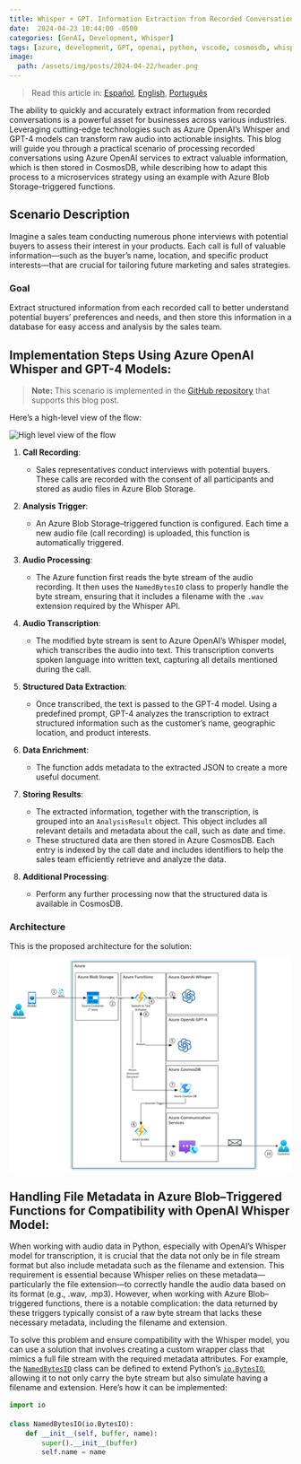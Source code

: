 ```yaml
---
title: Whisper + GPT. Information Extraction from Recorded Conversations with Azure Functions in Python, and Storing Results in CosmosDB
date:  2024-04-23 10:44:00 -0500
categories: [GenAI, Development, Whisper]   
tags: [azure, development, GPT, openai, python, vscode, cosmosdb, whisper, speech to text, azure functions]
image:
  path: /assets/img/posts/2024-04-22/header.png
---
```


>Read this article in: [Español](https://warnov.com/@whisper-gpt-post-es), [English](https://warnov.com/@whisper-gpt-post), [Português](https://warnov.com/@whisper-gpt-post-pt)

The ability to quickly and accurately extract information from recorded conversations is a powerful asset for businesses across various industries. Leveraging cutting-edge technologies such as Azure OpenAI’s Whisper and GPT-4 models can transform raw audio into actionable insights. This blog will guide you through a practical scenario of processing recorded conversations using Azure OpenAI services to extract valuable information, which is then stored in CosmosDB, while describing how to adapt this process to a microservices strategy using an example with Azure Blob Storage–triggered functions.

## Scenario Description
Imagine a sales team conducting numerous phone interviews with potential buyers to assess their interest in your products. Each call is full of valuable information—such as the buyer’s name, location, and specific product interests—that are crucial for tailoring future marketing and sales strategies.

### Goal
Extract structured information from each recorded call to better understand potential buyers’ preferences and needs, and then store this information in a database for easy access and analysis by the sales team.

## Implementation Steps Using Azure OpenAI Whisper and GPT-4 Models:

> **Note:** This scenario is implemented in the [GitHub repository](https://warnov.com/@whisper-gpt) that supports this blog post.

Here’s a high-level view of the flow:

![High level view of the flow](/assets/img/posts/2024-04-22/highLevelFlow.png)

1. **Call Recording**:
   - Sales representatives conduct interviews with potential buyers. These calls are recorded with the consent of all participants and stored as audio files in Azure Blob Storage.

2. **Analysis Trigger**:
   - An Azure Blob Storage–triggered function is configured. Each time a new audio file (call recording) is uploaded, this function is automatically triggered.

3. **Audio Processing**:
   - The Azure function first reads the byte stream of the audio recording. It then uses the `NamedBytesIO` class to properly handle the byte stream, ensuring that it includes a filename with the `.wav` extension required by the Whisper API.

4. **Audio Transcription**:
   - The modified byte stream is sent to Azure OpenAI’s Whisper model, which transcribes the audio into text. This transcription converts spoken language into written text, capturing all details mentioned during the call.

5. **Structured Data Extraction**:
   - Once transcribed, the text is passed to the GPT-4 model. Using a predefined prompt, GPT-4 analyzes the transcription to extract structured information such as the customer’s name, geographic location, and product interests.

6. **Data Enrichment**:
   - The function adds metadata to the extracted JSON to create a more useful document.

7. **Storing Results**:
   - The extracted information, together with the transcription, is grouped into an `AnalysisResult` object. This object includes all relevant details and metadata about the call, such as date and time.
   - These structured data are then stored in Azure CosmosDB. Each entry is indexed by the call date and includes identifiers to help the sales team efficiently retrieve and analyze the data.

8. **Additional Processing**:
   - Perform any further processing now that the structured data is available in CosmosDB.

### Architecture
This is the proposed architecture for the solution:

![Whisper + GPT + Azure Functions + CosmosDB: Architecture Integration](/assets/img/posts/2024-04-22/architecture.png)

## Handling File Metadata in Azure Blob–Triggered Functions for Compatibility with OpenAI Whisper Model:

When working with audio data in Python, especially with OpenAI’s Whisper model for transcription, it is crucial that the data not only be in file stream format but also include metadata such as the filename and extension. This requirement is essential because Whisper relies on these metadata—particularly the file extension—to correctly handle the audio data based on its format (e.g., .wav, .mp3). However, when working with Azure Blob–triggered functions, there is a notable complication: the data returned by these triggers typically consist of a raw byte stream that lacks these necessary metadata, including the filename and extension.

To solve this problem and ensure compatibility with the Whisper model, you can use a solution that involves creating a custom wrapper class that mimics a full file stream with the required metadata attributes. For example, the [`NamedBytesIO`](https://github.com/warnov/whisper-gpt/blob/master/common/named_bytes_io.py) class can be defined to extend Python’s [`io.BytesIO`](https://docs.python.org/3/library/io.html#binary-i-o), allowing it to not only carry the byte stream but also simulate having a filename and extension. Here’s how it can be implemented:

```python
import io

class NamedBytesIO(io.BytesIO):
    def __init__(self, buffer, name):
        super().__init__(buffer)
        self.name = name
